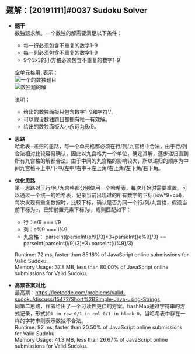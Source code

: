 ## 题解：[20191111]#0037 Sudoku Solver
- **题干**   
数独题求解。一个数独的解需要满足以下条件：    
  - 每一行必须包含不重复的数字1-9   
  - 每一列必须包含不重复的数字1-9   
  - 9个3x3的小方格必须包含不重复的数字1-9   

  空单元格用`.`表示：   
  ![一个的数独题目](https://upload.wikimedia.org/wikipedia/commons/thumb/f/ff/Sudoku-by-L2G-20050714.svg/250px-Sudoku-by-L2G-20050714.svg.png)    
  ![数独题的解](https://upload.wikimedia.org/wikipedia/commons/thumb/3/31/Sudoku-by-L2G-20050714_solution.svg/250px-Sudoku-by-L2G-20050714_solution.svg.png)    

  说明：   
  - 给出的数独面板只包含数字1-9和字符'.'。   
  - 可以假设数独题目都拥有唯一有效解。   
  - 给出的数独面板大小永远为9x9。   
- **思路**   
哈希表+递归的思路，每一个单元格都必须在行/列/九宫格中合法，由于行/列合法相对比较容易确认，因此以九宫格为一个单位，确定其解，逐步递归直到所有九宫格的解都合法。由于中间的九宫格的影响较大，所以递归的顺序为中间九宫格->上中/下中/左中/右中->左上角/右上角/左下角/右下角。       

- **优化思路**   
第一思路对于行/列/九宫格都分别使用一个哈希表，每次开始时需要重置。可以通过一个统一的哈希表，记录当前出现过的所有数字的下标(row*9+col)，每次发现有重复数据时，比较下标，确认是否为同一个行/列/九宫格，假设当前下标为e，已知前置元素下标为i，规则匹配如下：       
  - 行：e/9 === i/9  
  - 列：e%9 === i%9    
  - 九宫格： parseInt(parseInt(e/9)/3)*3+parseInt((e%9)/3) == parseInt(parseInt(i/9)/3)*3+parseInt((i%9)/3)   

  Runtime: 72 ms, faster than 85.18% of JavaScript online submissions for Valid Sudoku.   
  Memory Usage: 37.8 MB, less than 80.00% of JavaScript online submissions for Valid Sudoku.   

- **高票答案对比**   
最高票：https://leetcode.com/problems/valid-sudoku/discuss/15472/Short%2BSimple-Java-using-Strings   
同第二思路，作者给出了一个可读性更佳的方案。hashMap通过字符串的方式记录，形式如`1 in row 0/1 in col 0/1 in block 0`，当哈希表中存在一样的字符串则表示数独不合法。       
Runtime: 92 ms, faster than 20.50% of JavaScript online submissions for Valid Sudoku.   
Memory Usage: 41.3 MB, less than 26.67% of JavaScript online submissions for Valid Sudoku.   